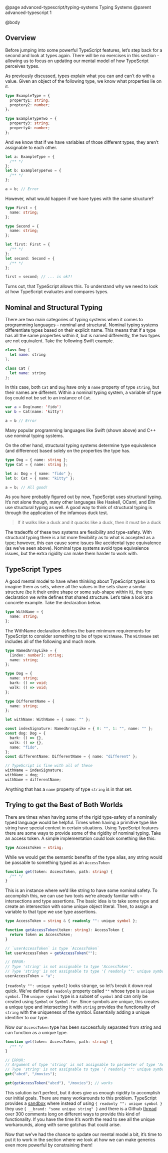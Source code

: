 @page advanced-typescript/typing-systems Typing Systems
@parent advanced-typescript 1

@body

## Overview

Before jumping into some powerful TypeScript features, let’s step back for a second and look at types again. There will be no exercises in this section - allowing us to focus on updating our mental model of how TypeScript perceives types.

As previously discussed, types explain what you can and can’t do with a value. Given an object of the following type, we know what properties lie on it.

```ts
type ExampleType = {
  property1: string;
  proptery2: number;
};

type ExampleTypeTwo = {
  property3: string;
  property4: number;
};
```

And we know that if we have variables of those different types, they aren’t assignable to each other.

```ts
let a: ExampleType = {
  /** */
};
let b: ExampleTypeTwo = {
  /** */
};

a = b; // Error
```

However, what would happen if we have types with the same structure?

```ts
type First = {
  name: string;
};

type Second = {
  name: string;
};

let first: First = {
  /** */
};
let second: Second = {
  /** */
};

first = second; // ... is ok?!
```

Turns out, that TypeScript allows this. To understand why we need to look at how TypeScript evaluates and compares types.

## Nominal and Structural Typing

There are two main categories of typing systems when it comes to programming languages – nominal and structural. Nominal typing systems differentiate types based on their explicit name. This means that if a type has all the same properties within it, but is named differently, the two types are not equivalent. Take the following Swift example.

```swift
class Dog {
  let name: string
};

class Cat {
  let name: string
};
```

In this case, both `Cat` and `Dog` have only a `name` property of type `string`, but their names are different. Within a nominal typing system, a variable of type `Dog` could not be set to an instance of `Cat`.

```swift
var a = Dog(name: 'fido')
var b = Cat(name: 'kitty')

a = b // Error
```

Many popular programming languages like Swift (shown above) and C++ use nominal typing systems.

On the other hand, structural typing systems determine type equivalence (and difference) based solely on the properties the type has.

```ts
type Dog = { name: string };
type Cat = { name: string };

let a: Dog = { name: "fido" };
let b: Cat = { name: "kitty" };

a = b; // All good!
```

As you have probably figured out by now, TypeScript uses structural typing. It’s not alone though, many other languages like Haskell, OCaml, and Elm use structural typing as well. A good way to think of structural typing is through the application of the infamous duck test.

> If it walks like a duck and it quacks like a duck, then it must be a duck

The tradeoffs of these two systems are flexibility and type-safety. With structural typing there is a lot more flexibility as to what is accepted as a type; however, this can cause some issues like accidental type equivalence (as we’ve seen above). Nominal type systems avoid type equivalence issues, but the extra rigidity can make them harder to work with.

## TypeScript Types

A good mental model to have when thinking about TypeScript types is to imagine them as sets, where all the values in the sets share a similar structure (be it their entire shape or some sub-shape within it), the type declaration we write defines that shared structure. Let’s take a look at a concrete example. Take the declaration below.

```ts
type WithName = {
  name: string;
};
```

The WithName declaration defines the bare minimum requirements for TypeScript to consider something to be of type `WithName`. The `WithName` set includes all of the following and much more.

```ts
type NamedArrayLike = {
  [index: number]: string;
  name: string;
};

type Dog = {
  name: string;
  bark: () => void;
  walk: () => void;
};

type DifferentName = {
  name: string;
};

let withName: WithName = { name: "" };

const indexSignature: NamedArrayLike = { 0: "", 1: "", name: "" };
const dog: Dog = {
  bark: () => {},
  walk: () => {},
  name: "fido",
};
const differentName: DifferentName = { name: "different" };

// TypeScript is fine with all of these
withName = indexSignature;
withName = dog;
withName = differentName;
```

Anything that has a `name` property of type `string` is in that set.

## Trying to get the Best of Both Worlds

There are times when having some of the rigid type-safety of a nominally typed language would be helpful. Times when having a primitive type like string have special context in certain situations. Using TypeScript features there are some ways to provide some of the rigidity of nominal typing. Take an access token. A simple implementation could look something like this:

```ts
type AccessToken = string;
```

While we would get the semantic benefits of the type alias, any string would be passable to something typed as an `AccessToken`

```ts
function get(token: AccessToken, path: string) {
  /** */
}
```

This is an instance where we’d like string to have some nominal safety. To accomplish this, we can use two tools we’re already familiar with – intersections and type assertions. The basic idea is to take some type and create an intersection with some unique object literal. Then, to assign a variable to that type we use type assertions.

```ts
type AccessToken = string & { readonly "": unique symbol };

function getAccessToken(token: string): AccessToken {
  return token as AccessToken;
}

// `userAccessToken` is type `AccessToken`
let userAccessToken = getAccessToken("");

// ERROR:
// Type 'string' is not assignable to type 'AccessToken'.
// Type 'string' is not assignable to type '{ readonly "": unique symbol; }'
userAccessToken = "a";
```

`{readonly "": unique symbol}` looks strange, so let’s break it down real quick. We’ve defined a `readonly` property called `""` whose type is `unique symbol`. The `unique symbol` type is a subset of `symbol` and can only be created using `Symbol` or `Symbol.for`. Since symbols are unique, this creates a unique type and intersecting it with `string` provides the functionality of `string` with the uniqueness of the symbol. Essentially adding a unique identifier to our type.

Now our `AccessToken` type has been successfully separated from string and can function as a unique type.

```ts
function get(token: AccessToken, path: string) {
  /** */
}

// ERROR:
// Argument of type 'string' is not assignable to parameter of type 'AccessToken'.
// Type 'string' is not assignable to type '{ readonly "": unique symbol; }'.
get("abcd", "/movies");

get(getAccessToken("abcd"), "/movies"); // works
```

This solution isn’t perfect, but it does give us enough rigidity to accomplish our initial goals. There are many workarounds to this problem. TypeScript provides a [sandbox](https://www.typescriptlang.org/play?#code/PTAEHUAsFMDtQIagA4IE4BcCWBjArgDbqgYCey0oAZtNAQM6gFYDWlWGA5I3vdFYVBZ4AWwD29DAFgAUCFA4xAE2gAjBH3oAaEjFKI0lBEpVKhsDGNAAVctADKONFmQZEsM6uiKR0WfIQANwQsIlUCSioxNHdSMVhKAHdIXEhQXwRYRji8BUyFePosSTgMAlJ-MENy0HjdaCwYoJCw0I4KmUrQAAV0bAQCAB5bCgA+WS7rBDZGJDIKdzNFWEDoTFmCAlqqIQxGZDQxCkwsaHouy1rXLHiB2oT6ADoJmWEMNaoEHEp7bBw2GIAb1koCESgAXKBYHgRF40ABuEFQhC+SGSZywADmiJkoKc0AQ7yUAEEMGiMBjsUi8MglIToCSyaB0cIqbjmXhVCIOO80JC8B5+MIGaAAD7MimsnEAXxe8x+fwBAFVafTemgUaAALw9PpYAaDX64AGjHFdABKBKU8XKwzs406cjAUxm7lqqgAVt43JkzCJpmddvtDsdsIHDMYALQ20jPR3y0BG-5rABihxExO6AEltaBLcYY4bFWtTS95JbFGglIMANLQUj0NNiEQ6EbQB1dADCEfesxIdlAyVSoF4gYwMCYxTcYh2ByOazDjCo6a6dYbTZEi1AmKwq0Y4+gm4PoGCBDwlBnNjsca6ABkp4OUjg0mwGwVfNR0+DZAmAHJBLBMUJG5YF6TFAx1AAiSBm2gSCxVASDJGNNZ6Hg8VIIQVQxDwDB0MQ5YMC+PCzSdGwJ3oSAEAWS9jzpIjqGiR9hwJZ9tlAAA9IRGASBkGW-V4LA+L5KDA6As1gKJQGBdlsDKaByUpHFQTwNACEUqUkQQAAPawOAiAB+DSsRlF5lkkZFAkA4D4gkqJIQraJq3-KygOweIxO0XVwLssRRlzGTQRg1FpJIfSFMQgAJWDIJ0VT1MQ4B4OlLQtOw3DIUBML5MhSDiXSvC4rU3LgCwnC8NAFKkUI4jMuyiJcs7eIiJwQqR2KxKata5LUvZZDkzQeg6rkhrEKTAE0KKhLIOAfqJtKzYetkaVSPkbpjTtCgdDXegOzI7sCV7RB+wWVR9GQY1WXqZloGnWcQwXU5GB2rpl2bK8KEeUAAFF6D4Cx9U2fR8gGAgxESSNmAsqIYmgbSKWIq75S6YQYf9dz4Dezc5mvOUB3GtZ7GiDBukMKzoESXN1v+IsULQHRINgFE4IQyCaXohlSUg0tHXkAB5bkME26BtvrXayzAA76T7BMztAQxxCsrFrr4O6UAek5AxesisY+6Avt+-7+iB47wjEf5IYfGHQDhhHWqRuwUck6J0ZAz93pxz68YWAm0D03wAFlbuMQkkB1AWOFpgaGaZ3xudWsBvu0nAzxUYWdEtRXoCVWAQL2+QpaOz2khgQxYnV+dMH0YQ9e4CvQyerohzY61YE4adVjU6jBw4NJM7EVYc5Am8ZATaLfBc6yMc83Mk5TvA08ntyQM8hngrgnmuiTu2hbbHQA8JZ8h-ifPJZ7QNi8fNYjFgc6NbIcxa+DSvFy6dB2FgefTCEHYD30Ae1hEGQD3ccoAD4YCPrneII8EwABFSCx1wDPHU28NStUGEvGyoEEDgS8tBGKrM5qoXjhLUAv54i-kIGECIwtT6gELhfE6lA5Zwy-ldaEmwtwChUFQYUZhdZIFVl0S8c4G5nC+kqPgAgtjJDgKAHIoAqKrGOqeLA9E3bPm8CwGB+NixoFvGIMQLAaSWnoIQNwOpfYIW4UKBIZhxQcIIDiBMAA1AYaj6RKFMeY3M5DYCUM2FhGhvsDFGJMWccxm8yKWgwKpWAbZaGkNQcRfcE5DCxLQPAU8553bYz1iPFQKd37UAFPbOo4EMC+wAEKkCzLAgAFGoyE0JYRrAAJSQlJs2Yo0Ao4AlCcY5A3iCAYB5gmX2pjkCFEoDqGJcSEnykvBU6ptTYFRPkBJSQmRvgJLbHQhhMsBzNzSMUN0wgtmfwvDsJARS-o6CYmIT03om692OuZCkeBWpMQEJ-DGI9bmMF9k1TY3o3aBQlHTIaiY9EAG0AC6pl4wDmBREMpsAszvE3DqTZRFLkLLsJeIFYgQVovWWAS0ABHPAjQGSJN5mfQ6jCEzHIKCsBcGwthHAxncURj0zgXCsIYKlNKzDxHEd7SgxIcDfD+lgcI0AxK+VzJS6lhhqyKudmS8ixRdn2lITnZgbBagHhiPKLy1gUj0DbKAa0gZYBiDcOkuJx0EiJAuAOVQuFzAlGMOkTILhCDS2ujw4QHA3a0UtU7IoKhjo-LRV9AAmjhPI8AYwjj4Nqq1RyYDwByF0JRlB7VZhEMgZgOAOAWtORkux9xH45BiNYewTVJKARHvISAGAMDICGiARIfbHhmqcC4MomRMSPGiJiYA1ocD0GAFRDw2EjHAFwm0MgkYzWPA7SIAgQA) where instead of using `{ readonly "": unique symbol }` they use `{ __brand: "some unique string" }` and there is a Github [thread](https://github.com/Microsoft/TypeScript/issues/202) over 300 comments long on different ways to provide this kind of functionality. If you have the time it’s worth the read to see all the unique workarounds, along with some gotchas that could arise.

Now that we’ve had the chance to update our mental model a bit, it’s time to put it to work in the section where we look at how we can make generics even more powerful by constraining them!
